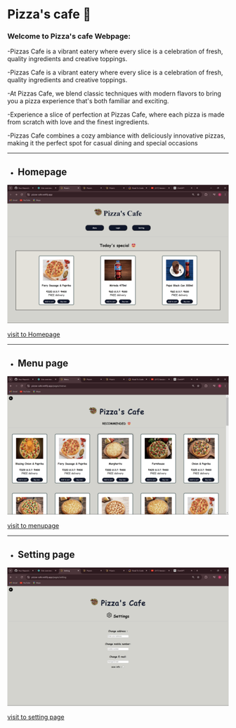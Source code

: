 # Pizza's cafe 🍕

### Welcome to Pizza's cafe Webpage:

-Pizzas Cafe is a vibrant eatery where every slice is a celebration of fresh, quality ingredients and creative toppings.

-Pizzas Cafe is a vibrant eatery where every slice is a celebration of fresh, quality ingredients and creative toppings.

-At Pizzas Cafe, we blend classic techniques with modern flavors to bring you a pizza experience that's both familiar and exciting.

-Experience a slice of perfection at Pizzas Cafe, where each pizza is made from scratch with love and the finest ingredients.

-Pizzas Cafe combines a cozy ambiance with deliciously innovative pizzas, making it the perfect spot for casual dining and special occasions

---

- ## Homepage

![Homepage](./img/Screenshot%20.png)

[visit to Homepage](index.html)

---

- ## Menu page

![menupage](./img/menu-ss.png)

[visit to menupage](./pages/menus.html)

---

- ## Setting page

![setting page](./img/setting-ss.png)

[visit to setting page](./pages/setting.html)